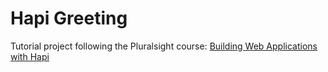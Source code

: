 # Hapi Greeting

Tutorial project following the Pluralsight course: [Building Web Applications with Hapi](https://app.pluralsight.com/library/courses/hapi-building-web-applications/table-of-contents)
